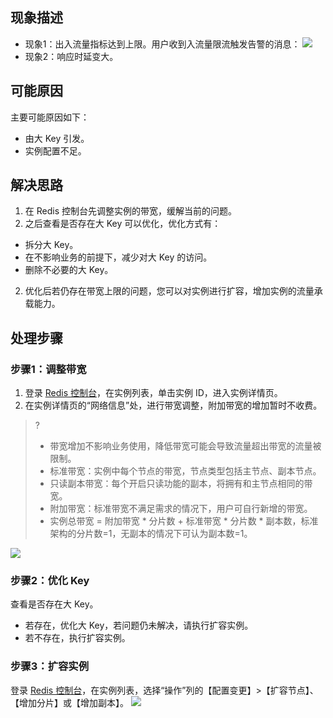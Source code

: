
## 现象描述
- 现象1：出入流量指标达到上限。用户收到入流量限流触发告警的消息：
![](https://main.qcloudimg.com/raw/9f554646c874f94151af31f98171df98.png)
- 现象2：响应时延变大。

## 可能原因
主要可能原因如下：
- 由大 Key 引发。
- 实例配置不足。

## 解决思路
1. 在 Redis 控制台先调整实例的带宽，缓解当前的问题。
2. 之后查看是否存在大 Key 可以优化，优化方式有：
 - 拆分大 Key。
 - 在不影响业务的前提下，减少对大 Key 的访问。
 - 删除不必要的大 Key。
2. 优化后若仍存在带宽上限的问题，您可以对实例进行扩容，增加实例的流量承载能力。 

## 处理步骤
### 步骤1：调整带宽
1. 登录 [Redis 控制台](https://console.cloud.tencent.com/redis)，在实例列表，单击实例 ID，进入实例详情页。
2. 在实例详情页的“网络信息”处，进行带宽调整，附加带宽的增加暂时不收费。
>?
>- 带宽增加不影响业务使用，降低带宽可能会导致流量超出带宽的流量被限制。
>- 标准带宽：实例中每个节点的带宽，节点类型包括主节点、副本节点。
>- 只读副本带宽：每个开启只读功能的副本，将拥有和主节点相同的带宽。
>- 附加带宽：标准带宽不满足需求的情况下，用户可自行新增的带宽。
>- 实例总带宽 = 附加带宽 * 分片数 + 标准带宽 * 分片数 * 副本数，标准架构的分片数=1，无副本的情况下可认为副本数=1。
>
![](https://main.qcloudimg.com/raw/e61e40d0d0763e476d9b378e7eb2d1ec.png)

### 步骤2：优化 Key
查看是否存在大 Key。
- 若存在，优化大 Key，若问题仍未解决，请执行扩容实例。
- 若不存在，执行扩容实例。

### 步骤3：扩容实例
登录 [Redis 控制台](https://console.cloud.tencent.com/redis)，在实例列表，选择“操作”列的【配置变更】>【扩容节点】、【增加分片】或【增加副本】。
![](https://main.qcloudimg.com/raw/6b11d48de231a95c1d20e9c2e5247cbc.png)


